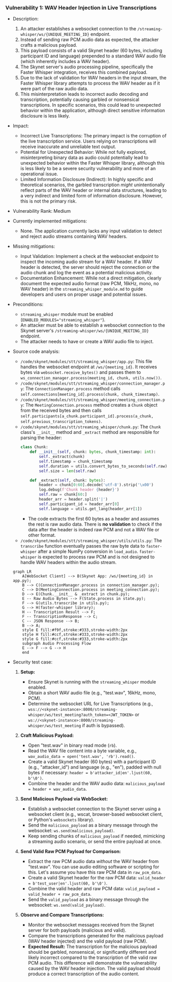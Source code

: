 ### Vulnerability 1: WAV Header Injection in Live Transcriptions

- Description:
    1. An attacker establishes a websocket connection to the `/streaming-whisper/ws/{UNIQUE_MEETING_ID}` endpoint.
    2. Instead of sending raw PCM audio data as expected, the attacker crafts a malicious payload.
    3. This payload consists of a valid Skynet header (60 bytes, including participant ID and language) prepended to a standard WAV audio file (which inherently includes a WAV header).
    4. The Skynet server's audio processing pipeline, specifically the Faster Whisper integration, receives this combined payload.
    5. Due to the lack of validation for WAV headers in the input stream, the Faster Whisper library attempts to process the WAV header as if it were part of the raw audio data.
    6. This misinterpretation leads to incorrect audio decoding and transcription, potentially causing garbled or nonsensical transcriptions. In specific scenarios, this could lead to unexpected behavior within the application, although direct sensitive information disclosure is less likely.

- Impact:
    - Incorrect Live Transcriptions: The primary impact is the corruption of the live transcription service. Users relying on transcriptions will receive inaccurate and unreliable text output.
    - Potential for Unexpected Behavior: While not fully explored, misinterpreting binary data as audio could potentially lead to unexpected behavior within the Faster Whisper library, although this is less likely to be a severe security vulnerability and more of an operational issue.
    - Limited Information Disclosure (Indirect): In highly specific and theoretical scenarios, the garbled transcription *might* unintentionally reflect parts of the WAV header or internal data structures, leading to a very indirect and limited form of information disclosure. However, this is not the primary risk.

- Vulnerability Rank: Medium

- Currently implemented mitigations:
    - None. The application currently lacks any input validation to detect and reject audio streams containing WAV headers.

- Missing mitigations:
    - Input Validation: Implement a check at the websocket endpoint to inspect the incoming audio stream for a WAV header. If a WAV header is detected, the server should reject the connection or the audio chunk and log the event as a potential malicious activity.
    - Documentation Enhancement: While not a direct mitigation, clearly document the expected audio format (raw PCM, 16kHz, mono, no WAV header) in the `streaming_whisper_module.md` to guide developers and users on proper usage and potential issues.

- Preconditions:
    - `streaming_whisper` module must be enabled (`ENABLED_MODULES="streaming_whisper"`).
    - An attacker must be able to establish a websocket connection to the Skynet server's `/streaming-whisper/ws/{UNIQUE_MEETING_ID}` endpoint.
    - The attacker needs to have or create a WAV audio file to inject.

- Source code analysis:
    - `/code/skynet/modules/stt/streaming_whisper/app.py`: This file handles the websocket endpoint at `/ws/{meeting_id}`. It receives bytes via `websocket.receive_bytes()` and passes them to `ws_connection_manager.process(meeting_id, chunk, utils.now())`.
    - `/code/skynet/modules/stt/streaming_whisper/connection_manager.py`: The `ConnectionManager.process` method calls `self.connections[meeting_id].process(chunk, chunk_timestamp)`.
    - `/code/skynet/modules/stt/streaming_whisper/meeting_connection.py`: The `MeetingConnection.process` method creates a `Chunk` object from the received bytes and then calls `self.participants[a_chunk.participant_id].process(a_chunk, self.previous_transcription_tokens)`.
    - `/code/skynet/modules/stt/streaming_whisper/chunk.py`: The `Chunk` class's `__init__` method and `_extract` method are responsible for parsing the header:
        ```python
        class Chunk:
            def __init__(self, chunk: bytes, chunk_timestamp: int):
                self._extract(chunk)
                self.timestamp = chunk_timestamp
                self.duration = utils.convert_bytes_to_seconds(self.raw)
                self.size = len(self.raw)

            def _extract(self, chunk: bytes):
                header = chunk[0:60].decode('utf-8').strip('\x00')
                log.debug(f'Chunk header {header}')
                self.raw = chunk[60:]
                header_arr = header.split('|')
                self.participant_id = header_arr[0]
                self.language = utils.get_lang(header_arr[1])
        ```
        - The code extracts the first 60 bytes as a header and assumes the rest is raw audio data. There is **no validation** to check if the data after the header is indeed raw PCM and not a WAV file or other format.
    - `/code/skynet/modules/stt/streaming_whisper/utils/utils.py`: The `transcribe` function eventually passes the raw byte data to `faster-whisper` after a simple NumPy conversion in `load_audio`. `faster-whisper` is expected to process raw PCM and is not designed to handle WAV headers within the audio stream.

    ```mermaid
    graph LR
        A[WebSocket Client] --> B(Skynet App: /ws/{meeting_id} in app.py);
        B --> C(ConnectionManager.process in connection_manager.py);
        C --> D(MeetingConnection.process in meeting_connection.py);
        D --> E(Chunk.__init__ & _extract in chunk.py);
        E -- Raw Audio Bytes --> F(State.process in state.py);
        F --> G(utils.transcribe in utils.py);
        G --> H(faster-whisper library);
        H -- Transcription Result --> F;
        F -- TranscriptionResponse --> C;
        C -- JSON Response --> B;
        B --> A;
        style E fill:#f9f,stroke:#333,stroke-width:2px
        style H fill:#ccf,stroke:#333,stroke-width:2px
        style G fill:#ccf,stroke:#333,stroke-width:2px
        subgraph Audio Processing Flow
        E --> F --> G --> H
        end
    ```

- Security test case:
    1. **Setup:**
        - Ensure Skynet is running with the `streaming_whisper` module enabled.
        - Obtain a short WAV audio file (e.g., "test.wav", 16kHz, mono, PCM).
        - Determine the websocket URL for Live Transcriptions (e.g., `wss://<skynet-instance>:8000/streaming-whisper/ws/test_meeting?auth_token=<JWT_TOKEN>` or `ws://<skynet-instance>:8000/streaming-whisper/ws/test_meeting` if auth is bypassed).

    2. **Craft Malicious Payload:**
        - Open "test.wav" in binary read mode (`rb`).
        - Read the WAV file content into a byte variable, e.g., `wav_audio_data = open('test.wav', 'rb').read()`.
        - Create a valid Skynet header (60 bytes) with a participant ID (e.g., "attacker_id") and language (e.g., "en"), padded with null bytes if necessary: `header = b'attacker_id|en'.ljust(60, b'\0')`.
        - Combine the header and the WAV audio data: `malicious_payload = header + wav_audio_data`.

    3. **Send Malicious Payload via WebSocket:**
        - Establish a websocket connection to the Skynet server using a websocket client (e.g., wscat, browser-based websocket client, or Python's `websockets` library).
        - Send the `malicious_payload` as a binary message through the websocket: `ws.send(malicious_payload)`.
        - Keep sending chunks of `malicious_payload` if needed, mimicking a streaming audio scenario, or send the entire payload at once.

    4. **Send Valid Raw PCM Payload for Comparison:**
        - Extract the raw PCM audio data *without* the WAV header from "test.wav". You can use audio editing software or scripting for this. Let's assume you have this raw PCM data in `raw_pcm_data`.
        - Create a valid Skynet header for the raw PCM data: `valid_header = b'test_user|en'.ljust(60, b'\0')`.
        - Combine the valid header and raw PCM data: `valid_payload = valid_header + raw_pcm_data`.
        - Send the `valid_payload` as a binary message through the websocket: `ws.send(valid_payload)`.

    5. **Observe and Compare Transcriptions:**
        - Monitor the websocket messages received from the Skynet server for both payloads (malicious and valid).
        - Compare the transcriptions generated for the malicious payload (WAV header injected) and the valid payload (raw PCM).
        - **Expected Result:** The transcription for the malicious payload should be garbled, nonsensical, or significantly different and likely incorrect compared to the transcription of the valid raw PCM audio. This difference will demonstrate the vulnerability caused by the WAV header injection. The valid payload should produce a correct transcription of the audio content.